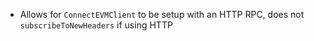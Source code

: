 - Allows for `ConnectEVMClient` to be setup with an HTTP RPC, does not `subscribeToNewHeaders` if using HTTP